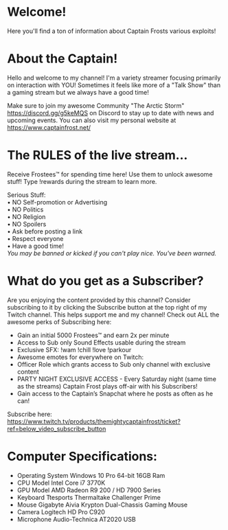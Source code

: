 # Welcome!
Here you'll find a ton of information about Captain Frosts various exploits!







# About the Captain!
Hello and welcome to my channel!
I'm a variety streamer focusing primarily on interaction with YOU! Sometimes it feels like more of a "Talk Show" than a gaming stream but we always have a good time!

Make sure to join my awesome Community "The Arctic Storm" https://discord.gg/g5keMQS on Discord to stay up to date with news and upcoming events. 
You can also visit my personal website at https://www.captainfrost.net/







# The RULES of the live stream...
Receive Frostees™ for spending time here! Use them to unlock awesome stuff! Type !rewards during the stream to learn more.

Serious Stuff:                   
• NO Self-promotion or Advertising                            
• NO Politics   
• NO Religion  
• NO Spoilers        
• Ask before posting a link                            
• Respect everyone          
• Have a good time!          
*You may be banned or kicked if you can't play nice. You've been warned.* 






# What do you get as a Subscriber?
Are you enjoying the content provided by this channel? 
Consider subscribing to it by clicking the Subscribe button at the top right of my Twitch channel. This helps support me and my channel!
Check out ALL the awesome perks of Subscribing here:

* Gain an initial 5000 Frostees™ and earn 2x per minute
* Access to Sub only Sound Effects usable during the stream
* Exclusive SFX:
!wam
!chill
!love
!parkour
* Awesome emotes for everywhere on Twitch:
* Officer Role which grants access to Sub only channel with exclusive content
* PARTY NIGHT EXCLUSIVE ACCESS - Every Saturday night (same time as the streams) Captain Frost plays off-air with his Subscribers!
* Gain access to the Captain’s Snapchat where he posts as often as he can! 

Subscribe here: https://www.twitch.tv/products/themightycaptainfrost/ticket?ref=below_video_subscribe_button

                                     
                                     
# Computer Specifications:
* Operating System
 Windows 10 Pro 64-bit 16GB Ram
* CPU Model
 Intel Core i7 3770K
* GPU Model
 AMD Radeon R9 200 / HD 7900 Series
* Keyboard
 Ttesports Thermaltake Challenger Prime
* Mouse
 Gigabyte Aivia Krypton Dual-Chassis Gaming Mouse
* Camera
 Logitech HD Pro C920
* Microphone
 Audio-Technica AT2020 USB
